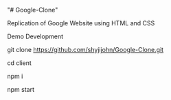 "# Google-Clone" 

Replication of Google Website using HTML and CSS

Demo Development

git clone https://github.com/shyjijohn/Google-Clone.git

cd client

npm i 

npm start
